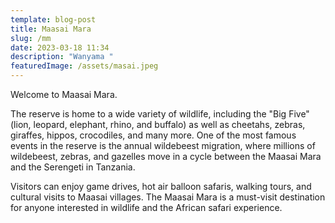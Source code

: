 ```yaml
---
template: blog-post
title: Maasai Mara
slug: /mm
date: 2023-03-18 11:34
description: "Wanyama "
featuredImage: /assets/masai.jpeg
---
```

W﻿elcome to Maasai Mara.

The reserve is home to a wide variety of wildlife, including the "Big Five" (lion, leopard, elephant, rhino, and buffalo) as well as cheetahs, zebras, giraffes, hippos, crocodiles, and many more. One of the most famous events in the reserve is the annual wildebeest migration, where millions of wildebeest, zebras, and gazelles move in a cycle between the Maasai Mara and the Serengeti in Tanzania.

Visitors can enjoy game drives, hot air balloon safaris, walking tours, and cultural visits to Maasai villages. The Maasai Mara is a must-visit destination for anyone interested in wildlife and the African safari experience.